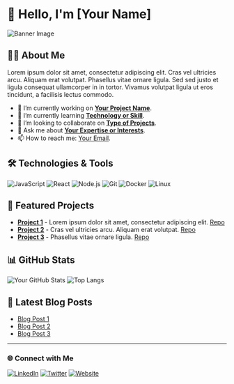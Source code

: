 # 👋 Hello, I'm [Your Name]

![Banner Image](https://via.placeholder.com/1200x300)

## 👨‍💻 About Me

Lorem ipsum dolor sit amet, consectetur adipiscing elit. Cras vel ultricies arcu. Aliquam erat volutpat. Phasellus vitae ornare ligula. Sed sed justo et ligula consequat ullamcorper in in tortor. Vivamus volutpat ligula ut eros tincidunt, a facilisis lectus commodo.

- 🔭 I’m currently working on **[Your Project Name](#)**.
- 🌱 I’m currently learning **[Technology or Skill](#)**.
- 👯 I’m looking to collaborate on **[Type of Projects](#)**.
- 💬 Ask me about **[Your Expertise or Interests](#)**.
- 📫 How to reach me: [Your Email](mailto:youremail@example.com).

## 🛠️ Technologies & Tools

![JavaScript](https://img.shields.io/badge/-JavaScript-F7DF1E?logo=javascript&logoColor=black&style=flat-square)
![React](https://img.shields.io/badge/-React-61DAFB?logo=react&logoColor=black&style=flat-square)
![Node.js](https://img.shields.io/badge/-Node.js-339933?logo=node.js&logoColor=white&style=flat-square)
![Git](https://img.shields.io/badge/-Git-F05032?logo=git&logoColor=white&style=flat-square)
![Docker](https://img.shields.io/badge/-Docker-2496ED?logo=docker&logoColor=white&style=flat-square)
![Linux](https://img.shields.io/badge/-Linux-FCC624?logo=linux&logoColor=black&style=flat-square)

## 🌟 Featured Projects

- **[Project 1](#)** - Lorem ipsum dolor sit amet, consectetur adipiscing elit. [Repo](#)
- **[Project 2](#)** - Cras vel ultricies arcu. Aliquam erat volutpat. [Repo](#)
- **[Project 3](#)** - Phasellus vitae ornare ligula. [Repo](#)

## 📊 GitHub Stats

![Your GitHub Stats](https://github-readme-stats.vercel.app/api?username=PoNexiOFF&show_icons=true&hide_border=true&count_private=true&include_all_commits=true&theme=dark)
![Top Langs](https://github-readme-stats.vercel.app/api/top-langs/?username=PoNexiOFF&layout=compact&hide_border=true&theme=dark)

## 📝 Latest Blog Posts

- [Blog Post 1](#)
- [Blog Post 2](#)
- [Blog Post 3](#)

---

### 🌐 Connect with Me

[![LinkedIn](https://img.shields.io/badge/-LinkedIn-0077B5?logo=linkedin&logoColor=white&style=flat-square)](https://www.linkedin.com/in/YourProfile)
[![Twitter](https://img.shields.io/badge/-Twitter-1DA1F2?logo=twitter&logoColor=white&style=flat-square)](https://twitter.com/YourProfile)
[![Website](https://img.shields.io/badge/-Website-FF7139?logo=firefox&logoColor=white&style=flat-square)](https://yourwebsite.com)

